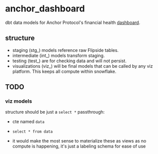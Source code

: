 # anchor_dashboard
dbt data models for Anchor Protocol's financial health [dashboard](https://forgash.retool.com/embedded/public/e54597fe-837b-4a13-8dbc-332c8226f6f4).  


## structure
 - staging (stg_) models reference raw Flipside tables.
 - intermediate (int_) models transform staging.
 - testing (test_) are for checking data and will not persist.
 - visualizations (viz_) will be final models that can be called by any viz platform. This keeps all compute within snowflake.


## TODO
### viz models

structure should be just a `select *` passthrough:
 - cte named `data`
 - `select * from data`

 - it would make the most sense to materialize these as views as no compute is happening, it's just a labeling schema for ease of use
